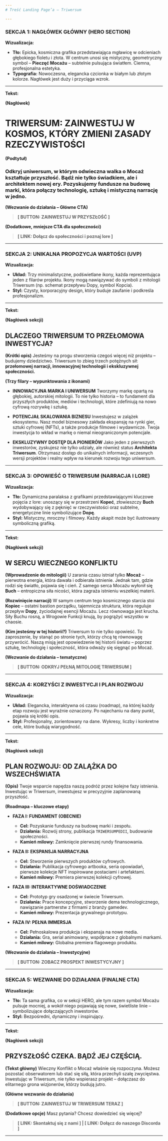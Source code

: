 ```yaml
---
# Treść Landing Page’a – Triwersum

---
```


### **SEKCJA 1: NAGŁÓWEK GŁÓWNY (HERO SECTION)**

**Wizualizacja:**
*   **Tło:** Epicka, kosmiczna grafika przedstawiająca mgławicę w odcieniach głębokiego fioletu i złota. W centrum unosi się mistyczny, geometryczny symbol – **Pieczęć Mocażu** – subtelnie pulsująca światłem. Ciemna, profesjonalna estetyka.
*   **Typografia:** Nowoczesna, elegancka czcionka w białym lub złotym kolorze. Nagłówek jest duży i przyciąga wzrok.

---

**Tekst:**

**(Nagłówek)**
# **TRIWERSUM: ZAINWESTUJ W KOSMOS, KTÓRY ZMIENI ZASADY RZECZYWISTOŚCI**

**(Podtytuł)**
### Odkryj uniwersum, w którym odwieczna walka o **Mocaż** kształtuje przyszłość. Bądź nie tylko świadkiem, ale i architektem nowej ery. Pozyskujemy fundusze na budowę marki, która połączy technologię, sztukę i mistyczną narrację w jedno.

**(Wezwanie do działania – Główne CTA)**
> **[ BUTTON: ZAINWESTUJ W PRZYSZŁOŚĆ ]**

**(Dodatkowe, mniejsze CTA dla społeczności)**
> **[ LINK: Dołącz do społeczności i poznaj lore ]**

---

### **SEKCJA 2: UNIKALNA PROPOZYCJA WARTOŚCI (UVP)**

**Wizualizacja:**
*   **Układ:** Trzy minimalistyczne, podświetlane ikony, każda reprezentująca jeden z filarów projektu. Ikony mogą nawiązywać do symboli z mitologii Triwersum (np. schemat przepływu Dopy, symbol Kopcia).
*   **Styl:** Czysty, korporacyjny design, który buduje zaufanie i podkreśla profesjonalizm.

---

**Tekst:**

**(Nagłówek sekcji)**
## **DLACZEGO TRIWERSUM TO PRZEŁOMOWA INWESTYCJA?**

**(Krótki opis)**
Jesteśmy na progu stworzenia czegoś więcej niż projektu – budujemy dziedzictwo. Triwersum to zbieg trzech potężnych sił: **przełomowej narracji, innowacyjnej technologii i ekskluzywnej społeczności.**

**(Trzy filary – wypunktowania z ikonami)**

*   **INNOWACYJNA MARKA I UNIWERSUM**
    Tworzymy markę opartą na głębokiej, autorskiej mitologii. To nie tylko historia – to fundament dla przyszłych produktów, mediów i technologii, które zdefiniują na nowo cyfrową rozrywkę i sztukę.

*   **POTENCJAŁ SKALOWANIA BIZNESU**
    Inwestujesz w zalążek ekosystemu. Nasz model biznesowy zakłada ekspansję na rynki gier, sztuki cyfrowej (NFTs), a także produkcje filmowe i wydawnicze. Twoja inwestycja to wkład w markę o niemal nieograniczonym potencjale.

*   **EKSKLUZYWNY DOSTĘP DLA PIONIERÓW**
    Jako jeden z pierwszych inwestorów, zyskujesz nie tylko udziały, ale również status **Architekta Triwersum**. Otrzymasz dostęp do unikalnych informacji, wczesnych wersji projektów i realny wpływ na kierunek rozwoju tego uniwersum.

---

### **SEKCJA 3: OPOWIEŚĆ O TRIWERSUM (NARRACJA I LORE)**

**Wizualizacja:**
*   **Tło:** Dynamiczna paralaksa z grafikami przedstawiającymi kluczowe pojęcia z lore: unoszący się w przestrzeni **Kopeć**, złowieszczy **Buch** wydobywający się z pęknięć w rzeczywistości oraz subtelne, energetyczne linie symbolizujące **Dopę**.
*   **Styl:** Mistyczny, mroczny i filmowy. Każdy akapit może być ilustrowany symboliczną grafiką.

---

**Tekst:**

**(Nagłówek sekcji)**
## **W SERCU WIECZNEGO KONFLIKTU**

**(Wprowadzenie do mitologii)**
U zarania czasu istniał tylko **Mocaż** – pierwotna energia, która dawała i odbierała istnienie. Jednak tam, gdzie rodzi się światło, pojawia się i cień. Z samego serca Mocażu wyłonił się **Buch** – entropiczna siła nicości, która zagraża istnieniu wszelkiej materii.

**(Rozwinięcie narracji)**
W samym centrum tego kosmicznego starcia stoi **Kopiec** – ostatni bastion porządku, tajemnicza struktura, która reguluje przepływ **Dopy**, życiodajnej esencji Mocażu. Lecz równowaga jest krucha. Siły Buchu rosną, a Wrogowie Funkcji knują, by pogrążyć wszystko w chaosie.

**(Kim jesteśmy w tej historii?)**
Triwersum to nie tylko opowieść. To zaproszenie, by stanąć po stronie tych, którzy chcą tę równowagę przywrócić. Naszą misją jest opowiedzenie tej historii światu – poprzez sztukę, technologię i społeczność, która odważy się sięgnąć po Mocaż.

**(Wezwanie do działania – tematyczne)**
> **[ BUTTON: ODKRYJ PEŁNĄ MITOLOGIĘ TRIWERSUM ]**

---

### **SEKCJA 4: KORZYŚCI Z INWESTYCJI I PLAN ROZWOJU**

**Wizualizacja:**
*   **Układ:** Elegancka, interaktywna oś czasu (roadmap), na której każdy etap rozwoju jest wyraźnie oznaczony. Po najechaniu na dany punkt, pojawia się krótki opis.
*   **Styl:** Profesjonalny, zorientowany na dane. Wykresy, liczby i konkretne cele, które budują wiarygodność.

---

**Tekst:**

**(Nagłówek sekcji)**
## **PLAN ROZWOJU: OD ZALĄŻKA DO WSZECHŚWIATA**

**(Opis)**
Twoje wsparcie napędza naszą podróż przez kolejne fazy istnienia. Inwestując w Triwersum, inwestujesz w precyzyjnie zaplanowaną przyszłość.

**(Roadmapa – kluczowe etapy)**

*   **FAZA I: FUNDAMENT (OBECNIE)**
    *   **Cel:** Pozyskanie funduszy na budowę marki i zespołu.
    *   **Działania:** Rozwój strony, publikacja `TRIWERSUMPEDII`, budowanie społeczności.
    *   **Kamień milowy:** Zamknięcie pierwszej rundy finansowania.

*   **FAZA II: EKSPANSJA NARRACYJNA**
    *   **Cel:** Stworzenie pierwszych produktów cyfrowych.
    *   **Działania:** Publikacja cyfrowego artbooka, seria opowiadań, pierwsze kolekcje NFT inspirowane postaciami i artefaktami.
    *   **Kamień milowy:** Premiera pierwszej kolekcji cyfrowej.

*   **FAZA III: INTERAKTYWNE DOŚWIADCZENIE**
    *   **Cel:** Prototyp gry osadzonej w świecie Triwersum.
    *   **Działania:** Prace koncepcyjne, stworzenie dema technologicznego, nawiązanie partnerstw z firmami z branży gamedev.
    *   **Kamień milowy:** Prezentacja grywalnego prototypu.

*   **FAZA IV: PEŁNA IMMERSJA**
    *   **Cel:** Pełnoskalowa produkcja i ekspansja na nowe media.
    *   **Działania:** Gra, serial animowany, współprace z globalnymi markami.
    *   **Kamień milowy:** Globalna premiera flagowego produktu.

**(Wezwanie do działania – Inwestycyjne)**
> **[ BUTTON: ZOBACZ PROSPEKT INWESTYCYJNY ]**

---

### **SEKCJA 5: WEZWANIE DO DZIAŁANIA (FINALNE CTA)**

**Wizualizacja:**
*   **Tło:** Ta sama grafika, co w sekcji HERO, ale tym razem symbol Mocażu pulsuje mocniej, a wokół niego pojawiają się nowe, świetliste linie – symbolizujące dołączających inwestorów.
*   **Styl:** Bezpośredni, dynamiczny i inspirujący.

---

**Tekst:**

**(Nagłówek sekcji)**
## **PRZYSZŁOŚĆ CZEKA. BĄDŹ JEJ CZĘŚCIĄ.**

**(Tekst główny)**
Wieczny Konflikt o Mocaż właśnie się rozpoczyna. Możesz pozostać obserwatorem lub stać się siłą, która przechyli szalę zwycięstwa. Inwestując w Triwersum, nie tylko wspierasz projekt – dołączasz do elitarnego grona wizjonerów, którzy budują jutro.

**(Główne wezwanie do działania)**
> **[ BUTTON: ZAINWESTUJ W TRIWERSUM TERAZ ]**

**(Dodatkowe opcje)**
Masz pytania? Chcesz dowiedzieć się więcej?
> **[ LINK: Skontaktuj się z nami ] | [ LINK: Dołącz do naszego Discorda ]**

---

